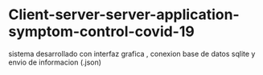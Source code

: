 # Client-server-server-application-symptom-control-covid-19
sistema desarrollado con interfaz grafica , conexion base de datos sqlite y envio de informacion (.json)
